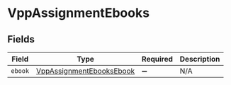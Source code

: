 # VppAssignmentEbooks


## Fields

| Field                                                                       | Type                                                                        | Required                                                                    | Description                                                                 |
| --------------------------------------------------------------------------- | --------------------------------------------------------------------------- | --------------------------------------------------------------------------- | --------------------------------------------------------------------------- |
| `ebook`                                                                     | [VppAssignmentEbooksEbook](../../models/shared/vppassignmentebooksebook.md) | :heavy_minus_sign:                                                          | N/A                                                                         |
